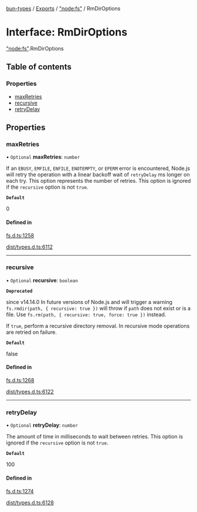 [bun-types](../README.md) / [Exports](../modules.md) / ["node:fs"](../modules/node_fs_.md) / RmDirOptions

# Interface: RmDirOptions

["node:fs"](../modules/node_fs_.md).RmDirOptions

## Table of contents

### Properties

- [maxRetries](node_fs_.RmDirOptions.md#maxretries)
- [recursive](node_fs_.RmDirOptions.md#recursive)
- [retryDelay](node_fs_.RmDirOptions.md#retrydelay)

## Properties

### maxRetries

• `Optional` **maxRetries**: `number`

If an `EBUSY`, `EMFILE`, `ENFILE`, `ENOTEMPTY`, or
`EPERM` error is encountered, Node.js will retry the operation with a linear
backoff wait of `retryDelay` ms longer on each try. This option represents the
number of retries. This option is ignored if the `recursive` option is not
`true`.

**`Default`**

0

#### Defined in

[fs.d.ts:1258](https://github.com/valgaze/bun-types/blob/5e53f27/fs.d.ts#L1258)

[dist/types.d.ts:6112](https://github.com/valgaze/bun-types/blob/5e53f27/dist/types.d.ts#L6112)

___

### recursive

• `Optional` **recursive**: `boolean`

**`Deprecated`**

since v14.14.0 In future versions of Node.js and will trigger a warning
`fs.rmdir(path, { recursive: true })` will throw if `path` does not exist or is a file.
Use `fs.rm(path, { recursive: true, force: true })` instead.

If `true`, perform a recursive directory removal. In
recursive mode operations are retried on failure.

**`Default`**

false

#### Defined in

[fs.d.ts:1268](https://github.com/valgaze/bun-types/blob/5e53f27/fs.d.ts#L1268)

[dist/types.d.ts:6122](https://github.com/valgaze/bun-types/blob/5e53f27/dist/types.d.ts#L6122)

___

### retryDelay

• `Optional` **retryDelay**: `number`

The amount of time in milliseconds to wait between retries.
This option is ignored if the `recursive` option is not `true`.

**`Default`**

100

#### Defined in

[fs.d.ts:1274](https://github.com/valgaze/bun-types/blob/5e53f27/fs.d.ts#L1274)

[dist/types.d.ts:6128](https://github.com/valgaze/bun-types/blob/5e53f27/dist/types.d.ts#L6128)
